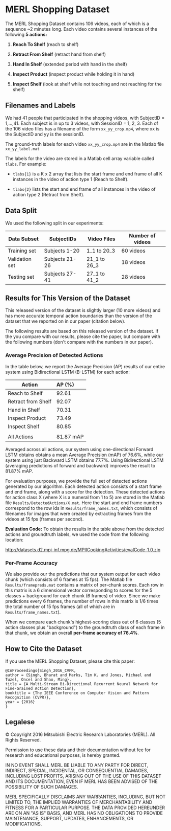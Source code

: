 # MERL Shopping Dataset



The MERL Shopping Dataset contains 106 videos, each of which is a sequence ~2 minutes long. Each video contains several instances of the following **5 actions:**


  1. **Reach To Shelf**      (reach to shelf)

  2. **Retract From Shelf**  (retract hand from shelf)

  3. **Hand In Shelf**       (extended period with hand in the shelf)

  4. **Inspect Product**     (inspect product while holding it in hand)

  5. **Inspect Shelf**       (look at shelf while not touching and not reaching for the shelf)

## Filenames and Labels

We had 41 people that participated in the shopping videos, with SubjectID = 1,...,41. Each subject is in up to 3 videos, with SessionID = 1, 2, 3. Each of the 106 video files has a filename of the form `xx_yy_crop.mp4`, where xx is the SubjectID and yy is the sessionID.



The ground-truth labels for each video `xx_yy_crop.mp4` are in the Matlab file `xx_yy_label.mat`

The labels for the video are stored in a Matlab cell array variable called `tlabs`. For example:

  - `tlabs{1}` is a K x 2 array that lists the start frame and end frame of all K instances in the video of action type 1 (Reach to Shelf).

  - `tlabs{2}` lists the start and end frame of all instances in the video of action type 2 (Retract from Shelf).

## Data Split
We used the following split in our experiments:

| Data Subset    | SubjectIDs     | Video Files    | Number of videos |
|----------------|----------------|----------------|------------------|
| Training set   | Subjects 1-20  | 1\_1 to 20\_3  | 60 videos        |
| Validation set | Subjects 21-26 | 21\_1 to 26\_3 | 18 videos        |
| Testing set    | Subjects 27-41 | 27\_1 to 41\_2 | 28 videos        |



## Results for This Version of the Dataset
This released version of the dataset is slightly larger (10 more videos) and has more accurate temporal action boundaries than the version of the dataset that we reported on in our paper (citation below).

The following results are based on this released version of the dataset. If the you compare with our results, please cite the paper, but compare with the following numbers (don't compare with the numbers in our paper). 

### Average Precision of Detected Actions

In the table below, we report the Average Precision (AP) results of our entire system using Bidirectional LSTM (B-LSTM) for each action:

| Action             | AP (%)   |
|--------------------|:---------|
| Reach to Shelf     | 92.61    |
| Retract from Shelf | 92.07    |
| Hand in Shelf      | 70.31    |
| Inspect Product    | 73.49    |
| Inspect Shelf      | 80.85    |
|                    |          |
| All Actions        | 81.87 mAP|


Averaged across all actions, our system using one-directional Forward LSTM obtains obtains a mean Average Precision (mAP) of 76.6%, while our system using just Backward LSTM obtains 77.7%. Using Bidirectional LSTM (averaging predictions of forward and backward) improves the result to 81.87% mAP.

For evaluation purposes, we provide the full set of detected actions generated by our algorithm. Each detected action consists of a start frame and end frame, along with a score for the detection. These detected actions for action class X (where X is a numeral from 1 to 5) are stored in the Matlab file `Results/DetectedActions/X.mat`. Here the start and end frame numbers correspond to the row ids in `Results/frame_names.txt`, which consists of filenames for images that were created by extracting frames from the videos at 15 fps (frames per second).

**Evaluation Code:** To obtain the results in the table above from the detected actions and groundtruth labels, we used the code from the following location:

<http://datasets.d2.mpi-inf.mpg.de/MPIICookingActivities/evalCode-1.0.zip>


### Per-Frame Accuracy

We also provide our the predictions that our system output for each video chunk (which consists of 6 frames at 15 fps). The Matlab file `Results/framepreds.mat` contains a matrix of per-chunk scores. Each row in this matrix is a 6 dimensional vector corresponding to scores for the 5 classes + background for each chunk (6 frames) of video. Since we make predictions every 6 frames, the number of rows in this matrix is 1/6 times the total number of 15 fps frames (all of which are in `Results/frame_names.txt`).

When we compare each chunk's highest-scoring class out of 6 classes (5 action classes plus "background") to the groundtruth class of each frame in that chunk, we obtain an overall **per-frame accuracy of 76.4%**.




## How to Cite the Dataset

If you use the MERL Shopping Dataset, please cite this paper:

```
@InProceedings{Singh_2016_CVPR,
author = {Singh, Bharat and Marks, Tim K. and Jones, Michael and Tuzel, Oncel and Shao, Ming},
title = {A Multi-Stream Bi-Directional Recurrent Neural Network for Fine-Grained Action Detection},
booktitle = {The IEEE Conference on Computer Vision and Pattern Recognition (CVPR)},
year = {2016}
}
```

## Legalese

© Copyright 2016 Mitsubishi Electric Research Laboratories (MERL).
All Rights Reserved.

Permission to use these data and their documentation without fee for research and educational purposes, is hereby granted.

IN NO EVENT SHALL MERL BE LIABLE TO ANY PARTY FOR DIRECT, INDIRECT, SPECIAL, INCIDENTAL, OR CONSEQUENTIAL DAMAGES, INCLUDING LOST PROFITS, ARISING OUT OF THE USE OF THIS DATASET AND ITS DOCUMENTATION, EVEN IF MERL HAS BEEN ADVISED OF THE POSSIBILITY OF SUCH DAMAGES.

MERL SPECIFICALLY DISCLAIMS ANY WARRANTIES, INCLUDING, BUT NOT LIMITED TO, THE IMPLIED WARRANTIES OF MERCHANTABILITY AND FITNESS FOR A PARTICULAR PURPOSE. THE DATA PROVIDED HEREUNDER ARE ON AN "AS IS" BASIS, AND MERL HAS NO OBLIGATIONS TO PROVIDE MAINTENANCE, SUPPORT, UPDATES, ENHANCEMENTS, OR MODIFICATIONS.